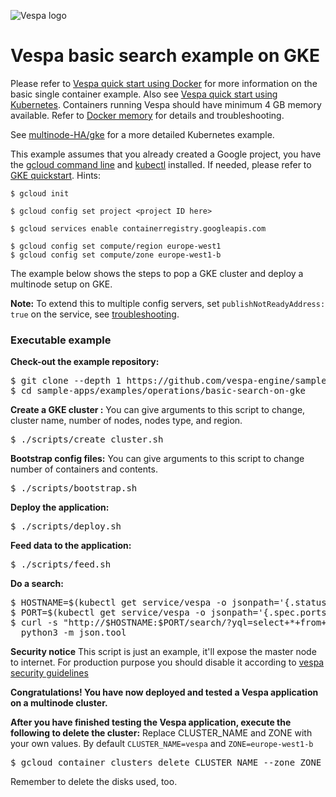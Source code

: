 
<!-- Copyright Vespa.ai. Licensed under the terms of the Apache 2.0 license. See LICENSE in the project root. -->

![Vespa logo](https://vespa.ai/assets/vespa-logo-color.png)

# Vespa basic search example on GKE

Please refer to
[Vespa quick start using Docker](https://docs.vespa.ai/en/vespa-quick-start.html)
for more information on the basic single container example.
Also see [Vespa quick start using Kubernetes](https://docs.vespa.ai/en/vespa-quick-start-kubernetes.html).
Containers running Vespa should have minimum 4 GB memory available.
Refer to [Docker memory](https://docs.vespa.ai/en/operations-selfhosted/docker-containers.html#memory)
for details and troubleshooting.

See [multinode-HA/gke](../multinode-HA/gke) for a more detailed Kubernetes example.

This example assumes that you already created a Google project,
you have the [gcloud command line](https://cloud.google.com/sdk/docs/install) and
[kubectl](https://kubernetes.io/docs/tasks/tools/) installed.
If needed, please refer to [GKE quickstart](https://cloud.google.com/kubernetes-engine/docs/deploy-app-cluster).
Hints:

```
$ gcloud init

$ gcloud config set project <project ID here>

$ gcloud services enable containerregistry.googleapis.com

$ gcloud config set compute/region europe-west1
$ gcloud config set compute/zone europe-west1-b
```

The example below shows the steps to pop a GKE cluster and deploy a multinode setup on GKE.

**Note:** To extend this to multiple config servers, set `publishNotReadyAddress: true` on the service,
see [troubleshooting](/examples/operations/README.md#troubleshooting).


### Executable example
**Check-out the example repository:**
<pre data-test="exec">
$ git clone --depth 1 https://github.com/vespa-engine/sample-apps.git
$ cd sample-apps/examples/operations/basic-search-on-gke
</pre>

**Create a GKE cluster :**
You can give arguments to this script to change, cluster name, number of nodes, nodes type, and region.
<pre data-test="exec">
$ ./scripts/create_cluster.sh
</pre>

**Bootstrap config files:**
You can give arguments to this script to change number of containers and contents.
<pre data-test="exec">
$ ./scripts/bootstrap.sh
</pre>

**Deploy the application:**
<pre data-test="exec">
$ ./scripts/deploy.sh
</pre>

**Feed data to the application:**
<pre data-test="exec">
$ ./scripts/feed.sh
</pre>
**Do a search:**
<pre data-test="exec">
$ HOSTNAME=$(kubectl get service/vespa -o jsonpath='{.status.loadBalancer.ingress[*].ip}')
$ PORT=$(kubectl get service/vespa -o jsonpath='{.spec.ports[?(@.name=="container")].port}')
$ curl -s "http://$HOSTNAME:$PORT/search/?yql=select+*+from+music+where+artist+contains+'eminem'" | \
  python3 -m json.tool
</pre>

**Security notice**
This script is just an example, it'll expose the master node to internet.
For production purpose you should disable it according to
[vespa security guidelines](https://docs.vespa.ai/en/securing-your-vespa-installation.html)

**Congratulations! You have now deployed and tested a Vespa application on a multinode cluster.**

**After you have finished testing the Vespa application, execute the following to delete the cluster:**
Replace CLUSTER_NAME and ZONE with your own values. By default `CLUSTER_NAME=vespa` and `ZONE=europe-west1-b`
<pre data-test="after">
$ gcloud container clusters delete CLUSTER_NAME --zone ZONE
</pre>

Remember to delete the disks used, too.
